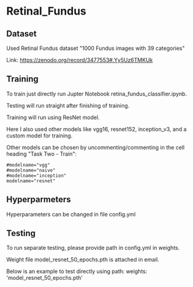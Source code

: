 # Retinal_Fundus
## Dataset
Used Retinal Fundus dataset "1000 Fundus images with 39 categories"

Link: https://zenodo.org/record/3477553#.Yy5Uz6TMKUk

## Training
To train just directly run Jupter Notebook retina_fundus_classifier.ipynb.

Testing will run straight after finishing of training.

Training will run using ResNet model.

Here I also used other models like vgg16, resnet152, inception_v3, and a custom model for training.

Other models can be chosen by uncommenting/commenting in the cell heading "Task Two - Train":
```
#modelname="vgg"
#modelname="naive"
#modelname="inception"
modelname="resnet"
```


## Hyperparmeters
Hyperparameters can be changed in file config.yml

## Testing
To run separate testing, please provide path in config.yml in weights. 

Weight file model_resnet_50_epochs.pth is attached in email. 

Below is an example to test directly using path:
weights: 'model_resnet_50_epochs.pth'
